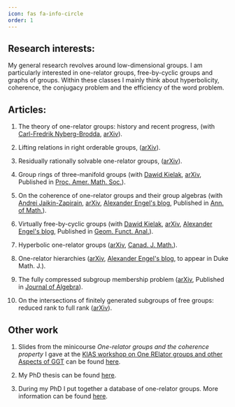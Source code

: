 ```yaml
---
icon: fas fa-info-circle
order: 1
---
```


## Research interests:
My general research revolves around low-dimensional groups. I am particularly interested in one-relator groups, free-by-cyclic groups and graphs of groups. Within these classes I mainly think about hyperbolicity, coherence, the conjugacy problem and the efficiency of the word problem.

## Articles:
1) The theory of one-relator groups: history and recent progress, (with [Carl-Fredrik Nyberg-Brodda](https://sites.google.com/view/cf-nb/), [arXiv](https://arxiv.org/abs/2501.18306)).
   
2) Lifting relations in right orderable groups, ([arXiv](https://arxiv.org/abs/2412.17057)).

3) Residually rationally solvable one-relator groups, ([arXiv](https://arxiv.org/abs/2407.09272)).

4) Group rings of three-manifold groups (with [Dawid Kielak](https://people.maths.ox.ac.uk/kielak/), [arXiv](https://arxiv.org/abs/2303.15907), Published in [Proc. Amer. Math. Soc.](https://doi.org/10.1090/proc/16716)).

5) On the coherence of one-relator groups and their group algebras (with [Andrei Jaikin-Zapirain](https://matematicas.uam.es/~andrei.jaikin/), [arXiv](https://arxiv.org/abs/2303.05976), [Alexander Engel's blog](https://blog.spp2026.de/coherence-of-one-relator-groups/), Published in [Ann. of Math.](https://annals.math.princeton.edu/2025/201-3/p04)).

6) Virtually free-by-cyclic groups (with [Dawid Kielak](https://people.maths.ox.ac.uk/kielak/), [arXiv](https://arxiv.org/abs/2302.11500), [Alexander Engel's blog](https://blog.spp2026.de/virtually-free-by-cyclic-groups/), Published in [Geom. Funct. Anal.](https://doi.org/10.1007/s00039-024-00687-6)).

7) Hyperbolic one-relator groups ([arXiv](https://arxiv.org/abs/2211.04371), [Canad. J. Math.](https://doi.org/10.4153/S0008414X24000427)).

8) One-relator hierarchies ([arXiv](https://arxiv.org/abs/2202.11324), [Alexander Engel's blog](https://blog.spp2026.de/hyperbolicity-of-one-relator-groups/), to appear in Duke Math. J.).
   
9) The fully compressed subgroup membership problem ([arXiv](https://arxiv.org/abs/2110.10055), Published in [Journal of Algebra](https://www.sciencedirect.com/science/article/pii/S0021869323001382)).

10) On the intersections of finitely generated subgroups of free groups: reduced rank to full rank ([arXiv](https://arxiv.org/abs/2108.10814)).

## Other work
1) Slides from the minicourse _One-relator groups and the coherence property_ I gave at the [KIAS workshop on One RElator groups and other Aspects of GGT](https://sites.google.com/view/dgt5) can be found [here](https://raw.githubusercontent.com/MarcoLinton/marcolinton.github.io/main/_data/One-relator_groups_and_the_coherence_property.pdf).
   
2) My PhD thesis can be found [here](https://wrap.warwick.ac.uk/id/eprint/173085/).
  
3) During my PhD I put together a database of one-relator groups. More information can be found [here](https://marcolinton.github.io/database/).
